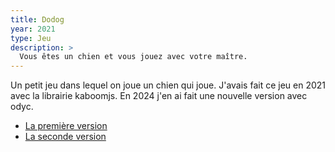 ```yaml
---
title: Dodog
year: 2021
type: Jeu
description: >
  Vous êtes un chien et vous jouez avec votre maître.
---
```


Un petit jeu dans lequel on joue un chien qui joue. J'avais fait ce jeu en 2021 avec la librairie kaboomjs. En 2024 j'en ai fait une nouvelle version avec odyc.

- [La première version](https://achtaitaipai.itch.io/dodog)
- [La seconde version](https://achtaitaipai.github.io/odyc-exemples/games/dodog.html)
